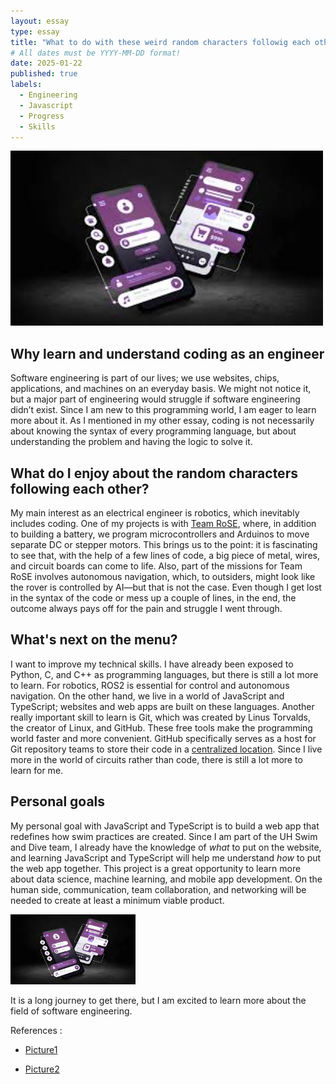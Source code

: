 ```yaml
---
layout: essay
type: essay
title: "What to do with these weird random characters followig each other, AKA program code"
# All dates must be YYYY-MM-DD format!
date: 2025-01-22
published: true
labels:
  - Engineering
  - Javascript
  - Progress
  - Skills
---
```


<!--<img width="500px" class="float-start pe-4 img-thumbnail" src="../img/codeM.png"> -->
<!-- <img width="200px" class="rounded float-start pe-4" src="../img/.png"> -->

<div class="text-center p-4">
  <img width="500px" src="../img/codeA.png" class="img-thumbnail" >
  
</div>


## Why learn and understand coding as an engineer

Software engineering is part of our lives; we use websites, chips, applications, and machines on an everyday basis. We might not notice it, but a major part of engineering would struggle if software engineering didn’t exist. Since I am new to this programming world, I am eager to learn more about it. As I mentioned in my other essay, coding is not necessarily about knowing the syntax of every programming language, but about understanding the problem and having the logic to solve it.

## What do I enjoy about the random characters following each other?

My main interest as an electrical engineer is robotics, which inevitably includes coding. One of my projects is with [Team RoSE](https://youtu.be/sR2wBOrVhRw?si=H3Q2VTRIHe_cz-SL), where, in addition to building a battery, we program microcontrollers and Arduinos to move separate DC or stepper motors. This brings us to the point: it is fascinating to see that, with the help of a few lines of code, a big piece of metal, wires, and circuit boards can come to life. Also, part of the missions for Team RoSE involves autonomous navigation, which, to outsiders, might look like the rover is controlled by AI—but that is not the case. Even though I get lost in the syntax of the code or mess up a couple of lines, in the end, the outcome always pays off for the pain and struggle I went through.

## What's next on the menu?

I want to improve my technical skills. I have already been exposed to Python, C, and C++ as programming languages, but there is still a lot more to learn. For robotics, ROS2 is essential for control and autonomous navigation. On the other hand, we live in a world of JavaScript and TypeScript; websites and web apps are built on these languages. Another really important skill to learn is Git, which was created by Linus Torvalds, the creator of Linux, and GitHub. These free tools make the programming world faster and more convenient. GitHub specifically serves as a host for Git repository teams to store their code in a [centralized location](https://www.simplilearn.com/tutorials/git-tutorial/git-vs-github#:~:text=GitHub%2C%20meanwhile%2C%20serves%20as%20a,copies%20of%20a%20Git%20repository). Since I live more in the world of circuits rather than code, there is still a lot more to learn for me.

## Personal goals

My personal goal with JavaScript and TypeScript is to build a web app that redefines how swim practices are created. Since I am part of the UH Swim and Dive team, I already have the knowledge of *what* to put on the website, and learning JavaScript and TypeScript will help me understand *how* to put the web app together. This project is a great opportunity to learn more about data science, machine learning, and mobile app development. On the human side, communication, team collaboration, and networking will be needed to create at least a minimum viable product.

<img width="200px" class="rounded" src="../img/codeA.png">

It is a long journey to get there, but I am excited to learn more about the field of software engineering.

References : 
- [Picture1](https://www.mtu.edu/cs/undergraduate/software/what/)

- [Picture2](https://www.addevice.io/blog/mobile-app-development)

